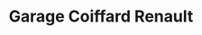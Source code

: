 ---
title: "Garage Coiffard Renault"
url: /bellengreville/garage-coiffard-renault/
shop: Autowerkstatt
---